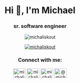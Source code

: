 <div align="center">

<h1 align="center">Hi 👋, I'm Michael</h1>
<h3 align="center">sr. software engineer</h3>

<p><img align="center" src="https://github-readme-streak-stats.herokuapp.com/?user=michaliskout&" alt="michaliskout" /></p>

<p align="center"> <a href="https://twitter.com/michaliskout" target="blank"><img src="https://img.shields.io/twitter/follow/michaliskout?logo=twitter&style=for-the-badge" alt="michaliskout" /></a> </p>

<h3 align="center">Connect with me:</h3>
<div align="center">
<a href="https://dev.to/michaliskout" target="blank"><img align="center" src="https://raw.githubusercontent.com/rahuldkjain/github-profile-readme-generator/master/src/images/icons/Social/devto.svg" alt="michaliskout" height="30" width="40" /></a>
<a href="https://twitter.com/michaliskout" target="blank"><img align="center" src="https://raw.githubusercontent.com/rahuldkjain/github-profile-readme-generator/master/src/images/icons/Social/twitter.svg" alt="michaliskout" height="30" width="40" /></a>
<a href="https://linkedin.com/in/michalis-koutridis-340774124" target="blank"><img align="center" src="https://raw.githubusercontent.com/rahuldkjain/github-profile-readme-generator/master/src/images/icons/Social/linked-in-alt.svg" alt="michalis-koutridis-340774124" height="30" width="40" /></a>
<a href="https://medium.com/@michalis.koutridis" target="blank"><img align="center" src="https://raw.githubusercontent.com/rahuldkjain/github-profile-readme-generator/master/src/images/icons/Social/medium.svg" alt="@michalis.koutridis" height="30" width="40" /></a>
</div>


  
</div>

